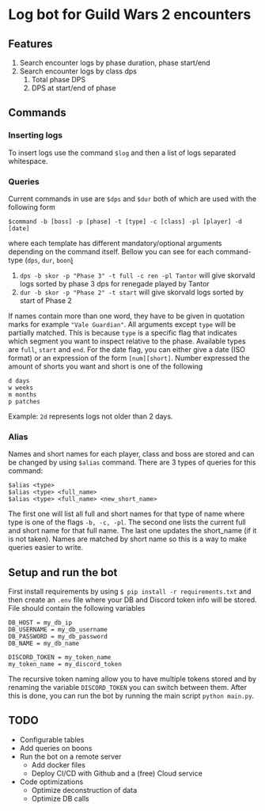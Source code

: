 # Log bot for Guild Wars 2 encounters
## Features
1. Search encounter logs by phase duration, phase start/end
2. Search encounter logs by class dps
    1. Total phase DPS
    2. DPS at start/end of phase

## Commands
### Inserting logs
To insert logs use the command `$log` and then a list of logs separated whitespace.
### Queries 
Current commands in use are `$dps` and `$dur` both of which are used with the following form
```
$command -b [boss] -p [phase] -t [type] -c [class] -pl [player] -d [date]
```
where each template has different mandatory/optional arguments depending on the command itself. Bellow you can see for each command-type (```dps```, ```dur```, ```boon̨̨```)
1. ```dps -b skor -p "Phase 3" -t full -c ren -pl Tantor``` will give skorvald logs sorted by phase 3 dps for renegade played by Tantor
2. ```dur -b skor -p "Phase 2" -t start``` will give skorvald logs sorted by start of Phase 2

If names contain more than one word, they have to be given in quotation marks for example `"Vale Guardian"`. All arguments except ```type``` will be partially matched. This is because ```type``` is a specific flag that indicates which segment you want to inspect relative to the phase.
Available types are ```full```, ```start``` and ```end```. For the date flag, you can either give a date (ISO format) or 
an expression of the form `[num][short]`. Number expressed the amount of shorts you want and short is one of the following
```
d days
w weeks
m months
p patches
```
Example: `2d` represents logs not older than 2 days.
### Alias
Names and short names for each player, class and boss are stored and can be changed by using `$alias` command. There are
3 types of queries for this command:
```
$alias <type>
$alias <type> <full_name>
$alias <type> <full_name> <new_short_name>
```
The first one will list all full and short names for that type of name where type is one of the flags `-b, -c, -pl`. 
The second one lists the current full and short name for that full name.
The last one updates the short_name (if it is not taken). Names are matched by short name so this is a way to make 
queries easier to write.

## Setup and run the bot
First install requirements by using `$ pip install -r requirements.txt` and then create an `.env` file where your DB and Discord token info will be stored. File should contain 
the following variables
```
DB_HOST = my_db_ip
DB_USERNAME = my_db_username
DB_PASSWORD = my_db_password
DB_NAME = my_db_name

DISCORD_TOKEN = my_token_name
my_token_name = my_discord_token
```
The recursive token naming allow you to have multiple tokens stored and by renaming the variable `DISCORD_TOKEN` you can switch between them. 
After this is done, you can run the bot by running the main script `python main.py`.
## TODO
- Configurable tables
- Add queries on boons
- Run the bot on a remote server
  - Add docker files
  - Deploy CI/CD with Github and a (free) Cloud service
- Code optimizations
  - Optimize deconstruction of data
  - Optimize DB calls